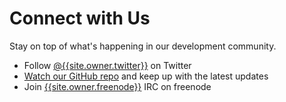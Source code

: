 # Connect with Us

Stay on top of what's happening in our development community.

* Follow [@{{site.owner.twitter}}](http://twitter.com/{{site.company.twitter}}) on Twitter
* [Watch our GitHub repo]({{site.github.watch}}) and keep up with the latest updates
* Join [{{site.owner.freenode}}](irc://irc.freenode.net/{{site.owner.freenode}}) IRC on freenode
